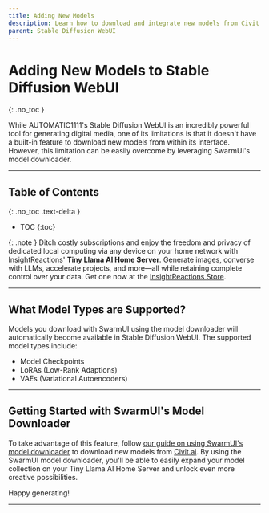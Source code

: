 ```yaml
---
title: Adding New Models
description: Learn how to download and integrate new models from Civit.ai into Stable Diffusion WebUI using SwarmUI's model downloader.
parent: Stable Diffusion WebUI
---
```

# Adding New Models to Stable Diffusion WebUI
{: .no_toc }

While AUTOMATIC1111's Stable Diffusion WebUI is an incredibly powerful tool for generating digital media, one of its limitations is that it doesn't have a built-in feature to download new models from within its interface. However, this limitation can be easily overcome by leveraging SwarmUI's model downloader.

---

## Table of Contents
{: .no_toc .text-delta }

- TOC
{:toc}

{: .note }
Ditch costly subscriptions and enjoy the freedom and privacy of dedicated local computing via any device on your home network with InsightReactions' **Tiny Llama AI Home Server**. Generate images, converse with LLMs, accelerate projects, and more—all while retaining complete control over your data. Get one now at the [InsightReactions Store](https://insightreactions.com/store).

---

## What Model Types are Supported?

Models you download with SwarmUI using the model downloader will automatically become available in Stable Diffusion WebUI. The supported model types include:

- Model Checkpoints
- LoRAs (Low-Rank Adaptions)
- VAEs (Variational Autoencoders)

---

## Getting Started with SwarmUI's Model Downloader

To take advantage of this feature, follow [our guide on using SwarmUI's model downloader](/guides/swarmui/civitai-integration.html) to download new models from [Civit.ai](https://civit.ai). By using the SwarmUI model downloader, you'll be able to easily expand your model collection on your Tiny Llama AI Home Server and unlock even more creative possibilities.

Happy generating!

---
